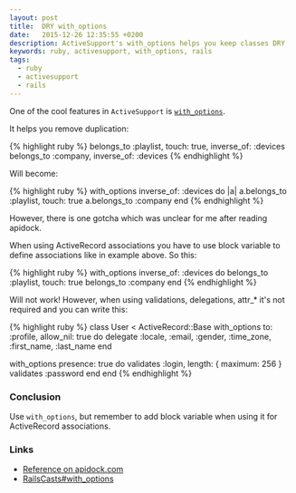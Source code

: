 ```yaml
---
layout: post
title:  DRY with_options
date:   2015-12-26 12:35:55 +0200
description: ActiveSupport's with_options helps you keep classes DRY
keywords: ruby, activesupport, with_options, rails
tags:
  - ruby
  - activesupport
  - rails
---
```

One of the cool features in `ActiveSupport` is [`with_options`](http://apidock.com/rails/v4.2.1/Object/with_options).

It helps you remove duplication:

{% highlight ruby %}
belongs_to :playlist, touch: true,  inverse_of: :devices
belongs_to :company,  inverse_of: :devices
{% endhighlight %}

Will become:

{% highlight ruby %}
with_options inverse_of: :devices do |a|
  a.belongs_to :playlist, touch: true
  a.belongs_to :company
end
{% endhighlight %}

However, there is one gotcha which was unclear for me after reading apidock.

When using ActiveRecord associations you have to use block variable to define associations like in example above. So this:

{% highlight ruby %}
with_options inverse_of: :devices do
  belongs_to :playlist, touch: true
  belongs_to :company
end
{% endhighlight %}

Will not work! However, when using validations, delegations, attr_* it's not required and you can write this:

{% highlight ruby %}
class User < ActiveRecord::Base
  with_options to: :profile, allow_nil: true do
    delegate :locale, :email, :gender, :time_zone, :first_name, :last_name
  end

  with_options presence: true do
    validates :login, length: { maximum: 256 }
    validates :password
  end
end
{% endhighlight %}

### Conclusion

Use `with_options`, but remember to add block variable when using it for ActiveRecord associations.

### Links

- [Reference on apidock.com](ruby-doc.org/docs/keywords/1.9/Object.html)
- [RailsCasts#with_options](http://railscasts.com/episodes/42-with-options)
